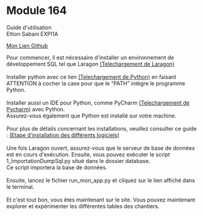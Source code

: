 # Module 164 

Guide d'utilisation<br>
Eltion Sabani EXPI1A


[Mon Lien Github](https://github.com/Nerwaak/Sabani_Eltion_EXPI1A_Gestion_Chantier_Electricite_i164)

Pour commencer, il est nécessaire d'installer un environnement de développement SQL tel que Laragon [(Telechargement de Laragon)](https://laragon.org/download/index.html) <br><br>
Installer python avec ce lien [(Telechargement de Python)](https://www.python.org/downloads/) en faisant ATTENTION à cocher la case pour que le “PATH” intègre le programme Python. <br><br> Installer aussi un IDE pour Python, comme PyCharm [(Telechargement de Pycharm)](https://www.jetbrains.com/pycharm/?msclkid=cf63181c71f21e147f737e41c540b799&utm_source=bing&utm_medium=cpc&utm_campaign=EMEA_en_WEST_PyCharm_Search&utm_term=python%20programming%20tools&utm_content=python%20programming%20tools)
avec Python. <br> Assurez-vous également que Python est installé sur votre machine. <br><br>
Pour plus de détails concernant les installations, veuillez consulter ce guide : [(Etape d'installation des différents logiciels)](https://info164.github.io/doc164ver1/mod_164/1_prerequis.html) <br><br>
Une fois Laragon ouvert, assurez-vous que le serveur de base de données est en cours d'exécution. Ensuite, vous pouvez exécuter le script 1_ImportationDumpSql.py situé dans le dossier database.<br>
Ce script importera la base de données.<br><br>
Ensuite, lancez le fichier run_mon_app.py et cliquez sur le lien affiché dans le terminal.<br><br>
Et c'est tout bon, vous êtes maintenant sur le site. Vous pouvez maintenant explorer et expérimenter les différentes tables des chantiers.

